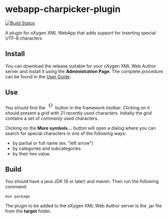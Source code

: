 # webapp-charpicker-plugin
[![Build Status](https://api.travis-ci.org/oxygenxml/webapp-charpicker-plugin.svg)](https://travis-ci.org/oxygenxml/webapp-charpicker-plugin)

A plugin for oXygen XML WebApp that adds support for inserting special UTF-8 characters

## Install

You can download the release suitable for your oXygen XML Web Author server and install it using the **Administration Page**. The complete procedure can be found in the [User Guide](http://oxygenxml.com/doc/versions/18.1.0/ug-webauthor/#topics/webapp-configure-plugins.html).

## Use
You should find the ![charpicker button](/resources/InsertFromCharactersMap24.png) button in the framework toolbar. Clicking on it should present a grid with 21 recently used characters.
Initially the grid contains a set of commonly used characters.

Clicking on the **More symbols...** button will open a dialog where you can search for special characters in one of the following ways:

- by partial or full name (ex: "left arrow")
- by categories and subcategories
- by their hex value.

## Build

You should have a java JDK (6 or later) and maven. Then run the following command:
```
mvn package
```
The plugin to be added to the oXygen XML Web Author server is the .jar file from the **target** folder. 
